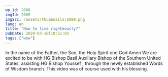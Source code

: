 ```yaml
---
wp_id: 2088
imgId: 2089
imgSrc: /assets/thumbnails/2089.png
lang: en
title: "How to live righteously?"
pubDate: 2020-03-18T10:51:03
tags: ["wow"]
---
```


<!-- page: 6 -->

<p>In the name of the Father, the Son, the Holy Spirit one God Amen We are excited to be with HG Bishop Basil Auxiliary Bishop of the Southern United States, assisting HG Bishop Youssef , through the newly established Words of Wisdom branch. This video was of course used with his blessing.</p>
